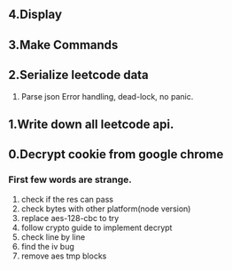 ## 4.Display

## 3.Make Commands

## 2.Serialize leetcode data
1. Parse json Error handling, dead-lock, no panic.

## 1.Write down all leetcode api.

## 0.Decrypt cookie from google chrome

### First few words are strange.
1. check if the res can pass
2. check bytes with other platform(node version)
3. replace aes-128-cbc to try
4. follow crypto guide to implement decrypt
5. check line by line
6. find the iv bug
7. remove aes tmp blocks
